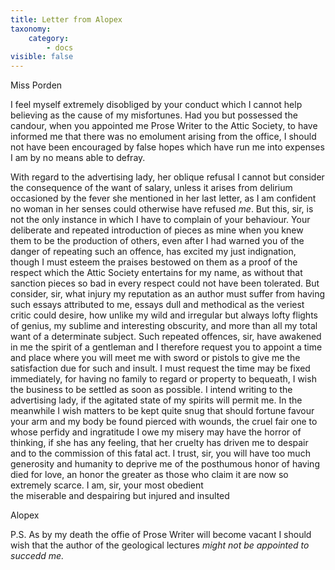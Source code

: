 ```yaml
---
title: Letter from Alopex
taxonomy:
    category:
        - docs
visible: false
---
```


<div class="author">Miss Porden</div>

I feel myself extremely disobliged by your conduct which I cannot help believing as the cause of my misfortunes. Had you but possessed the candour, when you appointed me Prose Writer to the Attic Society, to have informed me that there was no emolument arising from the office, I should not have been encouraged by false hopes which have run me into expenses I am by no means able to defray.

With regard to the advertising lady, her oblique refusal I cannot but consider the consequence of the want of salary, unless it arises from delirium occasioned by the fever she mentioned in her last letter, as I am confident no woman in her senses could otherwise have refused *me*. But this, sir, is not the only instance in which I have to complain of your behaviour. Your deliberate and repeated introduction of pieces as mine when you knew them to be the production of others, even after I had warned you of the danger of repeating such an offence, has excited my just indignation, though I must esteem the praises bestowed on them as a proof of the respect which the Attic Society entertains for my name, as without that sanction pieces so bad in every respect could not have been tolerated. But consider, sir, what injury my reputation as an author must suffer from having such essays attributed to me, essays dull and methodical as the veriest critic could desire, how unlike my wild and irregular but always lofty flights of genius, my sublime and interesting obscurity, and more than all my total want of a determinate subject. Such repeated offences, sir, have awakened in me the spirit of a gentleman and I therefore request you to appoint a time and place where you will meet me with sword or pistols to give me the satisfaction due for such and insult. I must request the time may be fixed immediately, for having no family to regard or property to bequeath, I wish the business to be settled as soon as possible. I intend writing to the advertising lady, if the agitated state of my spirits will permit me. In the meanwhile I wish matters to be kept quite snug that should fortune favour your arm and my body be found pierced with wounds, the cruel fair one to whose perfidy and ingratitude I owe my misery may have the horror of thinking, if she has any feeling, that her cruelty has driven me to despair and to the commission of this fatal act. I trust, sir, you will have too much generosity and humanity to deprive me of the posthumous honor of having died for love, an honor the greater as those who claim it are now so extremely scarce. I am, sir, your most obedient  
the miserable and despairing but injured and insulted

Alopex

P.S. As by my death the offie of Prose Writer will become vacant I should wish that the author of the geological lectures *might not be appointed to succedd me.*